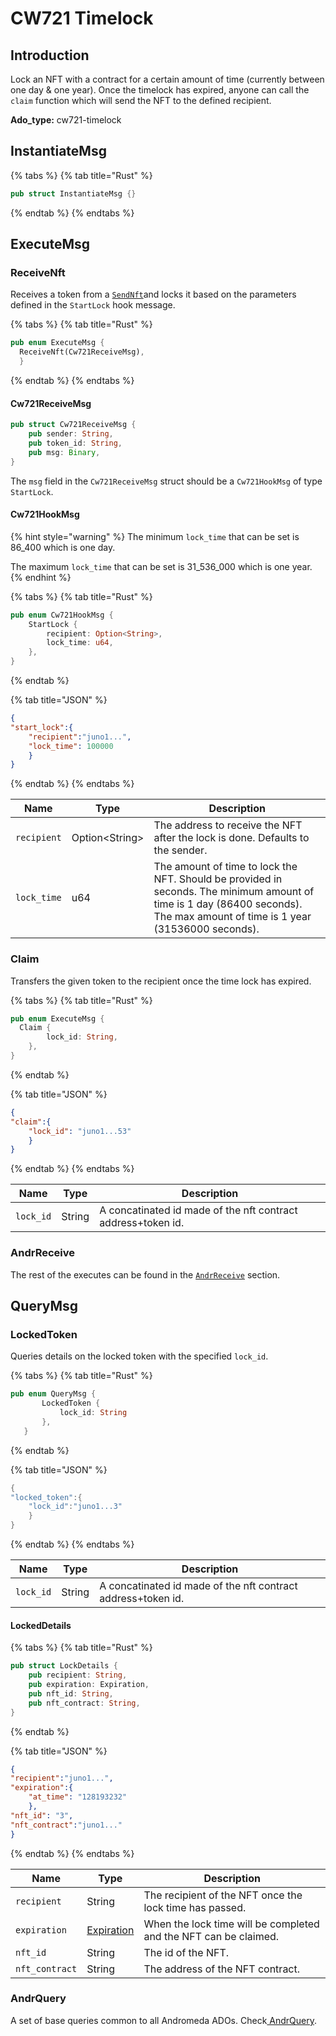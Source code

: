 # CW721 Timelock

## Introduction

Lock an NFT with a contract for a certain amount of time (currently between one day & one year). Once the timelock has expired, anyone can call the `claim` function which will send the NFT to the defined recipient.&#x20;

**Ado\_type:** cw721-timelock

## InstantiateMsg

{% tabs %}
{% tab title="Rust" %}
```rust
pub struct InstantiateMsg {}
```
{% endtab %}
{% endtabs %}

## ExecuteMsg

### ReceiveNft

Receives a token from a [`SendNft`](cw721.md#sendnft)and locks it based on the parameters defined in the `StartLock` hook message.

{% tabs %}
{% tab title="Rust" %}
```rust
pub enum ExecuteMsg {
  ReceiveNft(Cw721ReceiveMsg),
  }
```
{% endtab %}
{% endtabs %}

#### Cw721ReceiveMsg

```rust
pub struct Cw721ReceiveMsg {
    pub sender: String,
    pub token_id: String,
    pub msg: Binary,
}
```

The `msg` field in the `Cw721ReceiveMsg` struct should be a `Cw721HookMsg` of type `StartLock`.

#### Cw721HookMsg

{% hint style="warning" %}
The minimum `lock_time` that can be set is 86\_400 which is one day.

The maximum `lock_time` that can be set is 31\_536\_000 which is one year.
{% endhint %}

{% tabs %}
{% tab title="Rust" %}
```rust
pub enum Cw721HookMsg {
    StartLock {
        recipient: Option<String>,
        lock_time: u64,
    },
}
```
{% endtab %}

{% tab title="JSON" %}
```json
{
"start_lock":{
    "recipient":"juno1...",
    "lock_time": 100000
    }
}
```
{% endtab %}
{% endtabs %}

| Name        | Type            | Description                                                                                                                                                                  |
| ----------- | --------------- | ---------------------------------------------------------------------------------------------------------------------------------------------------------------------------- |
| `recipient` | Option\<String> | The address to receive the NFT after the lock is done. Defaults to the sender.                                                                                               |
| `lock_time` | u64             | The amount of time to lock the NFT. Should be provided in seconds. The minimum amount of time is 1 day (86400 seconds). The max amount of time is 1 year (31536000 seconds). |

### Claim

Transfers the given token to the recipient once the time lock has expired.

{% tabs %}
{% tab title="Rust" %}
```rust
pub enum ExecuteMsg {
  Claim {
        lock_id: String,
    },
}
```
{% endtab %}

{% tab title="JSON" %}
```json
{
"claim":{
    "lock_id": "juno1...53"
    }
}
```
{% endtab %}
{% endtabs %}

| Name      | Type   | Description                                                  |
| --------- | ------ | ------------------------------------------------------------ |
| `lock_id` | String | A concatinated id made of the nft contract address+token id. |

### AndrReceive

The rest of the executes can be found in the [`AndrReceive`](../platform-and-framework/ado\_base.md#andrrecieve) section.

## QueryMsg

### LockedToken

Queries details on the locked token with the specified `lock_id`.

{% tabs %}
{% tab title="Rust" %}
```rust
pub enum QueryMsg {
       LockedToken {
           lock_id: String 
       },
   }
```
{% endtab %}

{% tab title="JSON" %}
```rust
{
"locked_token":{
    "lock_id":"juno1...3"
    }
}
```
{% endtab %}
{% endtabs %}

| Name      | Type   | Description                                                  |
| --------- | ------ | ------------------------------------------------------------ |
| `lock_id` | String | A concatinated id made of the nft contract address+token id. |

#### LockedDetails

{% tabs %}
{% tab title="Rust" %}
```rust
pub struct LockDetails {
    pub recipient: String,
    pub expiration: Expiration,
    pub nft_id: String,
    pub nft_contract: String,
}
```
{% endtab %}

{% tab title="JSON" %}
```json
{
"recipient":"juno1...",
"expiration":{
    "at_time": "128193232"
    },
"nft_id": "3",
"nft_contract":"juno1..."
}
```
{% endtab %}
{% endtabs %}

| Name           | Type                                                               | Description                                                      |
| -------------- | ------------------------------------------------------------------ | ---------------------------------------------------------------- |
| `recipient`    | String                                                             | The recipient of the NFT once the lock time has passed.          |
| `expiration`   | [Expiration](../platform-and-framework/common-types.md#expiration) | When the lock time will be completed and the NFT can be claimed. |
| `nft_id`       | String                                                             | The id of the NFT.                                               |
| `nft_contract` | String                                                             | The address of the NFT contract.                                 |

### AndrQuery

A set of base queries common to all Andromeda ADOs. Check[ AndrQuery](../platform-and-framework/ado\_base.md#andrquery).
